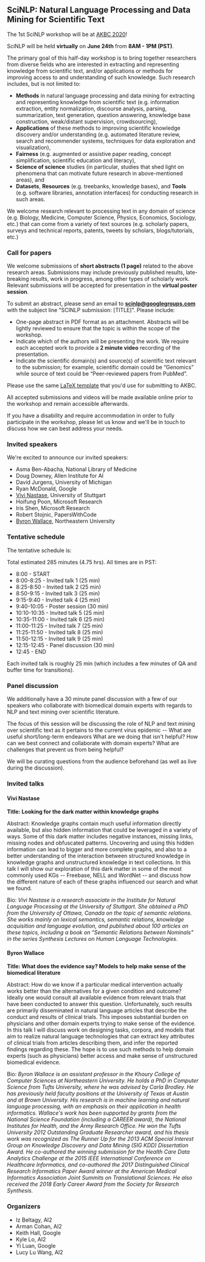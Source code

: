 ## SciNLP: Natural Language Processing and Data Mining for Scientific Text

The 1st SciNLP workshop will be at [AKBC 2020](https://www.akbc.ws/2020/)!  

SciNLP will be held **virtually** on **June 24th** from **8AM - 1PM (PST)**.

The primary goal of this half-day workshop is to bring together researchers from diverse fields
who are interested in extracting and representing knowledge from scientific text, and/or
applications or methods for improving access to and understanding of such knowledge. Such
research includes, but is not limited to:

* **Methods** in natural language processing and data mining for extracting and representing
knowledge from scientific text (e.g. information extraction, entity normalization, discourse
analysis, parsing, summarization, text generation, question answering, knowledge base
construction, weak/distant supervision, crowdsourcing),
* **Applications** of these methods to improving scientific knowledge discovery and/or
understanding (e.g. automated literature review, search and recommender systems,
techniques for data exploration and visualization),
* **Fairness** (e.g. augmented or assistive paper reading, concept simplification, scientific
education and literacy),
* **Science of science** studies (in particular, studies that shed light on phenomena that can
motivate future research in above-mentioned areas), and
* **Datasets**, **Resources** (e.g. treebanks, knowledge bases), and **Tools** (e.g. software
libraries, annotation interfaces) for conducting research in such areas.

We welcome research relevant to processing text in any domain of science (e.g. Biology,
Medicine, Computer Science, Physics, Economics, Sociology, etc.) that can come from a
variety of text sources (e.g. scholarly papers, surveys and technical reports, patents, tweets
by scholars, blogs/tutorials, etc.)

### Call for papers

We welcome submissions of **short abstracts (1 page)** related to the above research areas. Submissions may include previously published results, late-breaking results, work in progress, among other types of scholarly work.  Relevant submissions will be accepted for presentation in the **virtual poster session**.

To submit an abstract, please send an email to **scinlp@googlegroups.com** with the subject line "SCINLP submission: [TITLE]". Please include:
        
* One-page abstract in PDF format as an attachment.  Abstracts will be lightly reviewed to ensure that the topic is within the scope of the workshop.
* Indicate which of the authors will be presenting the work.  We require each accepted work to provide a **2 minute video** recording of the presentation.
* Indicate the scientific domain(s) and source(s) of scientific text relevant to the submission; for example, scientific domain could be “Genomics” while source of text could be “Peer-reviewed papers from PubMed”.

Please use the same [LaTeX template](https://github.com/akbc-conference/style-files/blob/master/akbc-latex.zip?raw=true) that you'd use for submitting to AKBC.

All accepted submissions and videos will be made available online prior to the workshop and remain accessible afterwards.

If you have a disability and require accommodation in order to fully participate in the workshop, please let us know and we'll be in touch to discuss how we can best address your needs.

### Invited speakers

We're excited to announce our invited speakers:

* Asma Ben-Abacha, National Library of Medicine
* Doug Downey, Allen Institute for AI
* David Jurgens, University of Michigan
* Ryan McDonald, Google
* [Vivi Nastase](#vivi-nastase), University of Stuttgart
* Hoifung Poon, Microsoft Research
* Iris Shen, Microsoft Research
* Robert Stojnic, PapersWithCode
* [Byron Wallace](#byron-wallace), Northeastern University


### Tentative schedule

The tentative schedule is:

Total estimated 285 minutes (4.75 hrs).  All times are in PST:

* 8:00       - START
* 8:00-8:25  - Invited talk 1 (25 min)
* 8:25-8:50  - Invited talk 2 (25 min)
* 8:50-9:15  - Invited talk 3 (25 min)
* 9:15-9:40  - Invited talk 4 (25 min)
* 9:40-10:05  - Poster session (30 min)
* 10:10-10:35 - Invited talk 5 (25 min)
* 10:35-11:00 - Invited talk 6 (25 min)
* 11:00-11:25 - Invited talk 7 (25 min)
* 11:25-11:50 - Invited talk 8 (25 min)
* 11:50-12:15 - Invited talk 9 (25 min)
* 12:15-12:45 - Panel discussion (30 min)
* 12:45       - END

Each invited talk is roughly 25 min (which includes a few minutes of QA and buffer time for transitions).

### Panel discussion

We additionally have a 30 minute panel discussion with a few of our speakers who collaborate with biomedical domain experts with regards to NLP and text mining over scientific literature.  

The focus of this session will be discussing the role of NLP and text mining over scientific text as it pertains to the current virus epidemic -- What are useful short/long-term endeavors What are we doing that isn't helpful?  How can we best connect and collaborate with domain experts?  What are challenges that prevent us from being helpful?

We will be curating questions from the audience beforehand (as well as live during the discussion).

### Invited talks

#### Vivi Nastase

**Title: Looking for the dark matter within knowledge graphs**

Abstract: Knowledge graphs contain much useful information directly available, but also hidden information that could be leveraged in a variety of ways. Some of this dark matter includes negative instances, missing links, missing nodes and obfuscated patterns. Uncovering and using this hidden information can lead to bigger and more complete graphs, and also to a better understanding of the interaction between structured knowledge in knowledge graphs and unstructured knowledge in text collections. In this talk I will show our exploration of this dark matter in some of the most commonly used KGs -- Freebase, NELL and WordNet -- and discuss how the different nature of each of these graphs influenced our search and what we found.

Bio: *Vivi Nastase is a research associate in the Institute for Natural Language Processing at the University of Stuttgart. She obtained a PhD from the University of Ottawa, Canada on the topic of semantic relations. She works mainly on lexical semantics, semantic relations, knowledge acquisition and language evolution, and published about 100 articles on these topics, including a book on "Semantic Relations between Nominals" in the series Synthesis Lectures on Human Language Technologies.*

#### Byron Wallace

**Title: What does the evidence say? Models to help make sense of the biomedical literature**

Abstract: How do we know if a particular medical intervention actually works better than the alternatives for a given condition and outcome? Ideally one would consult all available evidence from relevant trials that have been conducted to answer this question. Unfortunately, such results are primarily disseminated in natural language articles that describe the conduct and results of clinical trials. This imposes substantial burden on physicians and other domain experts trying to make sense of the evidence. In this talk I will discuss work on designing tasks, corpora, and models that aim to realize natural language technologies that can extract key attributes of clinical trials from articles describing them, and infer the reported findings regarding these. The hope is to use such methods to help domain experts (such as physicians) better access and make sense of unstructured biomedical evidence.

Bio: *Byron Wallace is an assistant professor in the Khoury College of Computer Sciences at Northeastern University. He holds a PhD in Computer Science from Tufts University, where he was advised by Carla Brodley. He has previously held faculty positions at the University of Texas at Austin and at Brown University. His research is in machine learning and natural language processing, with an emphasis on their application in health informatics. Wallace's work has been supported by grants from the National Science Foundation (including a CAREER award), the National Institutes for Health, and the Army Research Office. He won the Tufts University 2012 Outstanding Graduate Researcher award, and his thesis work was recognized as The Runner Up for the 2013 ACM Special Interest Group on Knowledge Discovery and Data Mining (SIG KDD) Dissertation Award. He co-authored the winning submission for the Health Care Data Analytics Challenge at the 2015 IEEE International Conference on Healthcare Informatics, and co-authored the 2017 Distinguished Clinical Research Informatics Paper Award winner at the American Medical Informatics Association Joint Summits on Translational Sciences. He also received the 2018 Early Career Award from the Society for Research Synthesis.*

### Organizers

* Iz Beltagy, AI2
* Arman Cohan, AI2
* Keith Hall, Google
* Kyle Lo, AI2
* Yi Luan, Google
* Lucy Lu Wang, AI2

